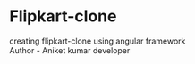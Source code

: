 # Flipkart-clone
creating flipkart-clone using angular framework
<br>
Author - Aniket kumar developer
